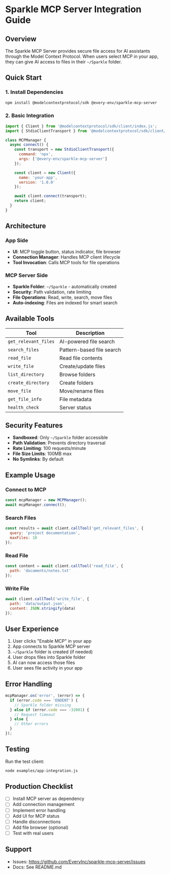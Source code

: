 # Sparkle MCP Server Integration Guide

## Overview

The Sparkle MCP Server provides secure file access for AI assistants through the Model Context Protocol. When users select MCP in your app, they can give AI access to files in their `~/Sparkle` folder.

## Quick Start

### 1. Install Dependencies

```bash
npm install @modelcontextprotocol/sdk @every-env/sparkle-mcp-server
```

### 2. Basic Integration

```javascript
import { Client } from '@modelcontextprotocol/sdk/client/index.js';
import { StdioClientTransport } from '@modelcontextprotocol/sdk/client/stdio.js';

class MCPManager {
  async connect() {
    const transport = new StdioClientTransport({
      command: 'npx',
      args: ['@every-env/sparkle-mcp-server']
    });

    const client = new Client({
      name: 'your-app',
      version: '1.0.0'
    });

    await client.connect(transport);
    return client;
  }
}
```

## Architecture

### App Side
- **UI**: MCP toggle button, status indicator, file browser
- **Connection Manager**: Handles MCP client lifecycle
- **Tool Invocation**: Calls MCP tools for file operations

### MCP Server Side
- **Sparkle Folder**: `~/Sparkle` - automatically created
- **Security**: Path validation, rate limiting
- **File Operations**: Read, write, search, move files
- **Auto-indexing**: Files are indexed for smart search

## Available Tools

| Tool | Description |
|------|-------------|
| `get_relevant_files` | AI-powered file search |
| `search_files` | Pattern-based file search |
| `read_file` | Read file contents |
| `write_file` | Create/update files |
| `list_directory` | Browse folders |
| `create_directory` | Create folders |
| `move_file` | Move/rename files |
| `get_file_info` | File metadata |
| `health_check` | Server status |

## Security Features

- **Sandboxed**: Only `~/Sparkle` folder accessible
- **Path Validation**: Prevents directory traversal
- **Rate Limiting**: 100 requests/minute
- **File Size Limits**: 100MB max
- **No Symlinks**: By default

## Example Usage

### Connect to MCP
```javascript
const mcpManager = new MCPManager();
await mcpManager.connect();
```

### Search Files
```javascript
const results = await client.callTool('get_relevant_files', {
  query: 'project documentation',
  maxFiles: 10
});
```

### Read File
```javascript
const content = await client.callTool('read_file', {
  path: 'documents/notes.txt'
});
```

### Write File
```javascript
await client.callTool('write_file', {
  path: 'data/output.json',
  content: JSON.stringify(data)
});
```

## User Experience

1. User clicks "Enable MCP" in your app
2. App connects to Sparkle MCP server
3. `~/Sparkle` folder is created (if needed)
4. User drops files into Sparkle folder
5. AI can now access those files
6. User sees file activity in your app

## Error Handling

```javascript
mcpManager.on('error', (error) => {
  if (error.code === 'ENOENT') {
    // Sparkle folder missing
  } else if (error.code === -32001) {
    // Request timeout
  } else {
    // Other errors
  }
});
```

## Testing

Run the test client:
```bash
node examples/app-integration.js
```

## Production Checklist

- [ ] Install MCP server as dependency
- [ ] Add connection management
- [ ] Implement error handling
- [ ] Add UI for MCP status
- [ ] Handle disconnections
- [ ] Add file browser (optional)
- [ ] Test with real users

## Support

- Issues: https://github.com/EveryInc/sparkle-mcp-server/issues
- Docs: See README.md